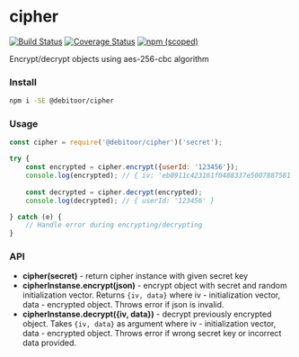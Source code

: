 # cipher

[![Build Status](https://travis-ci.org/debitoor/cipher.svg?branch=master)](https://travis-ci.org/debitoor/cipher)
[![Coverage Status](https://coveralls.io/repos/github/debitoor/cipher/badge.svg?branch=master&t=ZK1Tre)](https://coveralls.io/github/debitoor/cipher?branch=master)
[![npm (scoped)](https://img.shields.io/npm/v/@debitoor/cipher.svg)](https://www.npmjs.com/package/@debitoor/cipher)

Encrypt/decrypt objects using aes-256-cbc algorithm

### Install
```sh
npm i -SE @debitoor/cipher
```

### Usage
```javascript
const cipher = require('@debitoor/cipher')('secret');

try {
    const encrypted = cipher.encrypt({userId: '123456'});
    console.log(encrypted); // { iv: 'eb0911c423161f0488337e5007887581', data: 'fd9612df14729ec373214f151b62fab74f8d7c5756082e4d057632dc5ea8d088' }
    
    const decrypted = cipher.decrypt(encrypted);
    console.log(decrypted); // { userId: '123456' }

} catch (e) {
	// Handle error during encrypting/decrypting
}


```

### API
* **cipher(secret)** - return cipher instance with given secret key
* **cipherInstanse.encrypt(json)** - encrypt object with secret and random initialization vector. Returns `{iv, data}` where iv - initialization vector, data - encrypted object. Throws error if json is invalid.
* **cipherInstanse.decrypt({iv, data})** - decrypt previously encrypted object. Takes `{iv, data}` as argument where iv - initialization vector, data - encrypted object. Throws error if wrong secret key or incorrect data provided.
